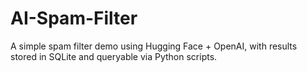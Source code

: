 # AI-Spam-Filter
A simple spam filter demo using Hugging Face + OpenAI, with results stored in SQLite and queryable via Python scripts.

